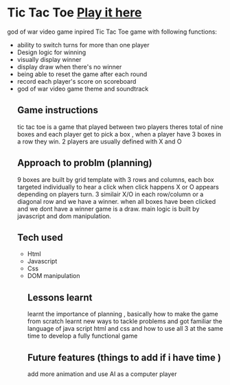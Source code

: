 
# Tic Tac Toe [Play it here ](https://pouryaace.github.io/TicTacToe/)
 
god of war video game inpired Tic Tac Toe game with following functions:
 <ul>
  <li>ability to switch turns for more than one player</li>
  <li>Design logic for winning</li>
  <li>visually display winner</li>
  <li>display draw when there's no winner</li>
  <li>being able to reset the game after each round</li>
  <li>record each player's score on scoreboard</li>
  <li>god of war video game theme and soundtrack</li>
 
## Game instructions

tic tac toe is a game that played between two players theres total of nine boxes and each player get to pick a box , when a player have 3 boxes in a row 
they win.
2 players are usually defined with X and O

## Approach to problm (planning)

9 boxes are built by grid template with 3 rows and columns,
each box targeted individually to hear a click when click happens X or O appears depending on players turn.
3 similair X/O in each row/column or a diagonal row and we have a winner.
when all boxes have been clicked and we dont have a winner game is a draw.
main logic is built by javascript and dom manipulation.

## Tech used

<ul>
 <li>Html</li>
 <li>Javascript</li>
 <li>Css</li>
 <li>DOM manipulation</li>
 
## Lessons learnt
learnt the importance of planning , basically how to make the game from scratch 
learnt new ways to tackle problems and got familiar the language of java script
html and css and how to use all 3 at the same time to develop a fully functional game

## Future features (things to add if i have time )

add more animation and use AI as a computer player
